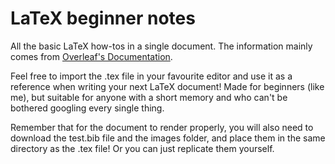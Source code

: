 # LaTeX beginner notes
All the basic LaTeX how-tos in a single document. The information mainly comes from [Overleaf's Documentation](https://www.overleaf.com/learn/latex/Main_Page "Overleaf Documentation").

Feel free to import the .tex file in your favourite editor and use it as a reference when writing your next LaTeX document! Made for beginners (like me), but suitable for anyone with a short memory and who can't be bothered googling every single thing.

Remember that for the document to render properly, you will also need to download the test.bib file and the images folder, and place them in the same directory as the .tex file! Or you can just replicate them yourself.
